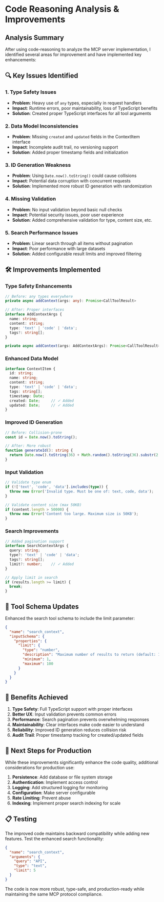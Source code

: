 # Code Reasoning Analysis & Improvements

## Analysis Summary

After using code-reasoning to analyze the MCP server implementation, I identified several areas for improvement and have implemented key enhancements:

## 🔍 Key Issues Identified

### 1. Type Safety Issues
- **Problem**: Heavy use of `any` types, especially in request handlers
- **Impact**: Runtime errors, poor maintainability, loss of TypeScript benefits
- **Solution**: Created proper TypeScript interfaces for all tool arguments

### 2. Data Model Inconsistencies
- **Problem**: Missing `created` and `updated` fields in the ContextItem interface
- **Impact**: Incomplete audit trail, no versioning support
- **Solution**: Added proper timestamp fields and initialization

### 3. ID Generation Weakness
- **Problem**: Using `Date.now().toString()` could cause collisions
- **Impact**: Potential data corruption with concurrent requests
- **Solution**: Implemented more robust ID generation with randomization

### 4. Missing Validation
- **Problem**: No input validation beyond basic null checks
- **Impact**: Potential security issues, poor user experience
- **Solution**: Added comprehensive validation for type, content size, etc.

### 5. Search Performance Issues
- **Problem**: Linear search through all items without pagination
- **Impact**: Poor performance with large datasets
- **Solution**: Added configurable result limits and improved filtering

## 🛠️ Improvements Implemented

### Type Safety Enhancements
```typescript
// Before: any types everywhere
private async addContext(args: any): Promise<CallToolResult>

// After: Proper interfaces
interface AddContextArgs {
  name: string;
  content: string;
  type: 'text' | 'code' | 'data';
  tags?: string[];
}

private async addContext(args: AddContextArgs): Promise<CallToolResult>
```

### Enhanced Data Model
```typescript
interface ContextItem {
  id: string;
  name: string;
  content: string;
  type: 'text' | 'code' | 'data';
  tags: string[];
  timestamp: Date;
  created: Date;     // ✓ Added
  updated: Date;     // ✓ Added
}
```

### Improved ID Generation
```typescript
// Before: Collision-prone
const id = Date.now().toString();

// After: More robust
function generateId(): string {
  return Date.now().toString(36) + Math.random().toString(36).substr(2, 9);
}
```

### Input Validation
```typescript
// Validate type enum
if (!['text', 'code', 'data'].includes(type)) {
  throw new Error('Invalid type. Must be one of: text, code, data');
}

// Validate content size (max 50KB)
if (content.length > 50000) {
  throw new Error('Content too large. Maximum size is 50KB');
}
```

### Search Improvements
```typescript
// Added pagination support
interface SearchContextArgs {
  query: string;
  type?: 'text' | 'code' | 'data';
  tags?: string[];
  limit?: number;    // ✓ Added
}

// Apply limit in search
if (results.length >= limit) {
  break;
}
```

## 🔧 Tool Schema Updates

Enhanced the search tool schema to include the limit parameter:
```json
{
  "name": "search_context",
  "inputSchema": {
    "properties": {
      "limit": {
        "type": "number",
        "description": "Maximum number of results to return (default: 10)",
        "minimum": 1,
        "maximum": 100
      }
    }
  }
}
```

## 🎯 Benefits Achieved

1. **Type Safety**: Full TypeScript support with proper interfaces
2. **Better UX**: Input validation prevents common errors
3. **Performance**: Search pagination prevents overwhelming responses
4. **Maintainability**: Clear interfaces make code easier to understand
5. **Reliability**: Improved ID generation reduces collision risk
6. **Audit Trail**: Proper timestamp tracking for created/updated fields

## 🚀 Next Steps for Production

While these improvements significantly enhance the code quality, additional considerations for production use:

1. **Persistence**: Add database or file system storage
2. **Authentication**: Implement access control
3. **Logging**: Add structured logging for monitoring
4. **Configuration**: Make server configurable
5. **Rate Limiting**: Prevent abuse
6. **Indexing**: Implement proper search indexing for scale

## 📋 Testing

The improved code maintains backward compatibility while adding new features. Test the enhanced search functionality:

```json
{
  "name": "search_context",
  "arguments": {
    "query": "API",
    "type": "text",
    "limit": 5
  }
}
```

The code is now more robust, type-safe, and production-ready while maintaining the same MCP protocol compliance.
